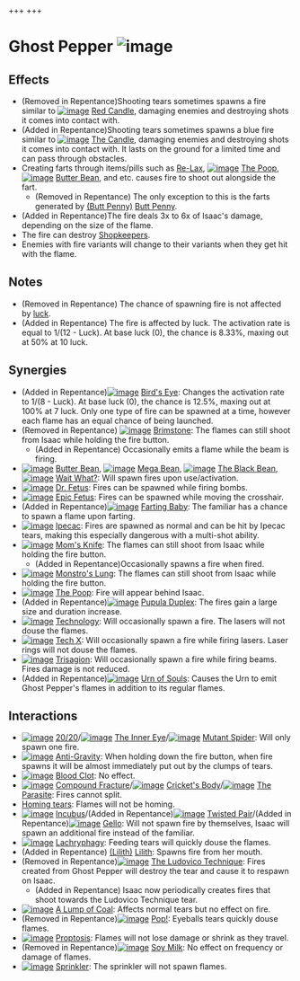 +++
+++

 # Ghost Pepper ![image](/image/Ghost_Pepper.png) 

Effects
---------


* (Removed in Repentance)Shooting tears sometimes spawns a fire similar to [![image](/image/Red_Candle.png)](/wiki/Red_Candle "Red Candle") [Red Candle](/wiki/Red_Candle "Red Candle"), damaging enemies and destroying shots it comes into contact with.
* (Added in Repentance)Shooting tears sometimes spawns a blue fire similar to [![image](/image/The_Candle.png)](/wiki/The_Candle "The Candle") [The Candle](/wiki/The_Candle "The Candle"), damaging enemies and destroying shots it comes into contact with. It lasts on the ground for a limited time and can pass through obstacles.
* Creating farts through items/pills such as [Re-Lax](/wiki/Re-Lax "Re-Lax"), [![image](/image/The_Poop.png)](/wiki/The_Poop "The Poop") [The Poop](/wiki/The_Poop "The Poop"), [![image](/image/Butter_Bean.png)](/wiki/Butter_Bean "Butter Bean") [Butter Bean](/wiki/Butter_Bean "Butter Bean"), and etc. causes fire to shoot out alongside the fart.
	+ (Removed in Repentance) The only exception to this is the farts generated by [(Butt Penny)](/wiki/Butt_Penny "Butt Penny") [Butt Penny](/wiki/Butt_Penny "Butt Penny").
* (Added in Repentance)The fire deals 3x to 6x of Isaac's damage, depending on the size of the flame.
* The fire can destroy [Shopkeepers](/wiki/Shopkeeper "Shopkeeper").
* Enemies with fire variants will change to their variants when they get hit with the flame.


Notes
-------


* (Removed in Repentance) The chance of spawning fire is not affected by [luck](/wiki/Luck "Luck").
* (Added in Repentance) The fire is affected by luck. The activation rate is equal to 1/(12 - Luck). At base luck (0), the chance is 8.33%, maxing out at 50% at 10 luck.


Synergies
-----------


* (Added in Repentance)[![image](/image/Bird%27s_Eye.png)](/wiki/Bird%27s_Eye "Bird's Eye") [Bird's Eye](/wiki/Bird%27s_Eye "Bird's Eye"): Changes the activation rate to 1/(8 - Luck). At base luck (0), the chance is 12.5%, maxing out at 100% at 7 luck. Only one type of fire can be spawned at a time, however each flame has an equal chance of being launched.
* (Removed in Repentance) [![image](/image/Brimstone.png)](/wiki/Brimstone "Brimstone") [Brimstone](/wiki/Brimstone "Brimstone"): The flames can still shoot from Isaac while holding the fire button.
	+ (Added in Repentance) Occasionally emits a flame while the beam is firing.
* [![image](/image/Butter_Bean.png)](/wiki/Butter_Bean "Butter Bean") [Butter Bean](/wiki/Butter_Bean "Butter Bean"), [![image](/image/Mega_Bean.png)](/wiki/Mega_Bean "Mega Bean") [Mega Bean](/wiki/Mega_Bean "Mega Bean"), [![image](/image/The_Black_Bean.png)](/wiki/The_Black_Bean "The Black Bean") [The Black Bean](/wiki/The_Black_Bean "The Black Bean"), [![image](/image/Wait_What%3F.png)](/wiki/Wait_What%3F "Wait What?") [Wait What?](/wiki/Wait_What%3F "Wait What?"): Will spawn fires upon use/activation.
* [![image](/image/Dr._Fetus.png)](/wiki/Dr._Fetus "Dr. Fetus") [Dr. Fetus](/wiki/Dr._Fetus "Dr. Fetus"): Fires can be spawned while firing bombs.
* [![image](/image/Epic_Fetus.png)](/wiki/Epic_Fetus "Epic Fetus") [Epic Fetus](/wiki/Epic_Fetus "Epic Fetus"): Fires can be spawned while moving the crosshair.
* (Added in Repentance)[![image](/image/Farting_Baby.png)](/wiki/Farting_Baby "Farting Baby") [Farting Baby](/wiki/Farting_Baby "Farting Baby"): The familiar has a chance to spawn a flame upon farting.
* [![image](/image/Ipecac.png)](/wiki/Ipecac "Ipecac") [Ipecac](/wiki/Ipecac "Ipecac"): Fires are spawned as normal and can be hit by Ipecac tears, making this especially dangerous with a multi-shot ability.
* [![image](/image/Mom%27s_Knife.png)](/wiki/Mom%27s_Knife "Mom's Knife") [Mom's Knife](/wiki/Mom%27s_Knife "Mom's Knife"): The flames can still shoot from Isaac while holding the fire button.
	+ (Added in Repentance)Occasionally spawns a fire when fired.
* [![image](/image/Monstro%27s_Lung.png)](/wiki/Monstro%27s_Lung "Monstro's Lung") [Monstro's Lung](/wiki/Monstro%27s_Lung "Monstro's Lung"): The flames can still shoot from Isaac while holding the fire button.
* [![image](/image/The_Poop.png)](/wiki/The_Poop "The Poop") [The Poop](/wiki/The_Poop "The Poop"): Fire will appear behind Isaac.
* (Added in Repentance)[![image](/image/Pupula_Duplex.png)](/wiki/Pupula_Duplex "Pupula Duplex") [Pupula Duplex](/wiki/Pupula_Duplex "Pupula Duplex"): The fires gain a large size and duration increase.
* [![image](/image/Technology.png)](/wiki/Technology "Technology") [Technology](/wiki/Technology "Technology"): Will occasionally spawn a fire. The lasers will not douse the flames.
* [![image](/image/Tech_X.png)](/wiki/Tech_X "Tech X") [Tech X](/wiki/Tech_X "Tech X"): Will occasionally spawn a fire while firing lasers. Laser rings will not douse the flames.
* [![image](/image/Trisagion.png)](/wiki/Trisagion "Trisagion") [Trisagion](/wiki/Trisagion "Trisagion"): Will occasionally spawn a fire while firing beams. Fires damage is not reduced.
* (Added in Repentance)[![image](/image/Urn_of_Souls.png)](/wiki/Urn_of_Souls "Urn of Souls") [Urn of Souls](/wiki/Urn_of_Souls "Urn of Souls"): Causes the Urn to emit Ghost Pepper's flames in addition to its regular flames.


Interactions
--------------


* [![image](/image/20/20.png)](/wiki/20/20 "20/20") [20/20](/wiki/20/20 "20/20")/[![image](/image/The_Inner_Eye.png)](/wiki/The_Inner_Eye "The Inner Eye") [The Inner Eye](/wiki/The_Inner_Eye "The Inner Eye")/[![image](/image/Mutant_Spider.png)](/wiki/Mutant_Spider "Mutant Spider") [Mutant Spider](/wiki/Mutant_Spider "Mutant Spider"): Will only spawn one fire.
* [![image](/image/Anti-Gravity.png)](/wiki/Anti-Gravity "Anti-Gravity") [Anti-Gravity](/wiki/Anti-Gravity "Anti-Gravity"): When holding down the fire button, when fire spawns it will be almost immediately put out by the clumps of tears.
* [![image](/image/Blood_Clot.png)](/wiki/Blood_Clot "Blood Clot") [Blood Clot](/wiki/Blood_Clot "Blood Clot"): No effect.
* [![image](/image/Compound_Fracture.png)](/wiki/Compound_Fracture "Compound Fracture") [Compound Fracture](/wiki/Compound_Fracture "Compound Fracture")/[![image](/image/Cricket%27s_Body.png)](/wiki/Cricket%27s_Body "Cricket's Body") [Cricket's Body](/wiki/Cricket%27s_Body "Cricket's Body")/[![image](/image/The_Parasite.png)](/wiki/The_Parasite "The Parasite") [The Parasite](/wiki/The_Parasite "The Parasite"): Fires cannot split.
* [Homing tears](/wiki/Homing_tears "Homing tears"): Flames will not be homing.
* [![image](/image/Incubus.png)](/wiki/Incubus "Incubus") [Incubus](/wiki/Incubus "Incubus")/(Added in Repentance)[![image](/image/Twisted_Pair.png)](/wiki/Twisted_Pair "Twisted Pair") [Twisted Pair](/wiki/Twisted_Pair "Twisted Pair")/(Added in Repentance)[![image](/image/Gello.png)](/wiki/Gello "Gello") [Gello](/wiki/Gello "Gello"): Will not spawn fire by themselves, Isaac will spawn an additional fire instead of the familiar.
* [![image](/image/Lachryphagy.png)](/wiki/Lachryphagy "Lachryphagy") [Lachryphagy](/wiki/Lachryphagy "Lachryphagy"): Feeding tears will quickly douse the flames.
* (Added in Repentance)  [(Lilith)](/wiki/Lilith "Lilith") [Lilith](/wiki/Lilith "Lilith"): Spawns fire from her mouth.
* (Removed in Repentance)[![image](/image/The_Ludovico_Technique.png)](/wiki/The_Ludovico_Technique "The Ludovico Technique") [The Ludovico Technique](/wiki/The_Ludovico_Technique "The Ludovico Technique"): Fires created from Ghost Pepper will destroy the tear and cause it to respawn on Isaac.
	+ (Added in Repentance) Isaac now periodically creates fires that shoot towards the Ludovico Technique tear.
* [![image](/image/A_Lump_of_Coal.png)](/wiki/A_Lump_of_Coal "A Lump of Coal") [A Lump of Coal](/wiki/A_Lump_of_Coal "A Lump of Coal"): Affects normal tears but no effect on fire.
* (Removed in Repentance)[![image](/image/Pop!.png)](/wiki/Pop! "Pop!") [Pop!](/wiki/Pop! "Pop!"): Eyeballs tears quickly douse flames.
* [![image](/image/Proptosis.png)](/wiki/Proptosis "Proptosis") [Proptosis](/wiki/Proptosis "Proptosis"): Flames will not lose damage or shrink as they travel.
* (Removed in Repentance)[![image](/image/Soy_Milk.png)](/wiki/Soy_Milk "Soy Milk") [Soy Milk](/wiki/Soy_Milk "Soy Milk"): No effect on frequency or damage of flames.
* [![image](/image/Sprinkler.png)](/wiki/Sprinkler "Sprinkler") [Sprinkler](/wiki/Sprinkler "Sprinkler"): The sprinkler will not spawn flames.


